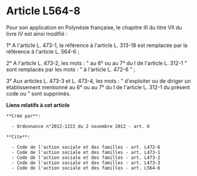 # Article L564-8

Pour son application en Polynésie française, le chapitre III du titre VII du livre IV est ainsi modifié : 

1° A l'article L. 473-1, la référence à l'article L. 313-18 est remplacée par la référence à l'article L. 564-6 ; 

2° A l'article L. 473-2, les mots : " au 6° ou au 7° du I de l'article L. 312-1 ” sont remplacés par les mots : " à l'article
L. 472-6 ” ; 

3° Aux articles L. 473-3 et L. 473-4, les mots : " d'exploiter ou de diriger un établissement mentionné au 6° ou au 7° du I
de l'article L. 312-1 du présent code ou ” sont supprimés.

**Liens relatifs à cet article**

	**Créé par**:

	  - Ordonnance n°2012-1222 du 2 novembre 2012 - art. 6

	**Cite**:

	  - Code de l'action sociale et des familles - art. L472-6
	  - Code de l'action sociale et des familles - art. L473-1
	  - Code de l'action sociale et des familles - art. L473-2
	  - Code de l'action sociale et des familles - art. L473-3
	  - Code de l'action sociale et des familles - art. L564-6

